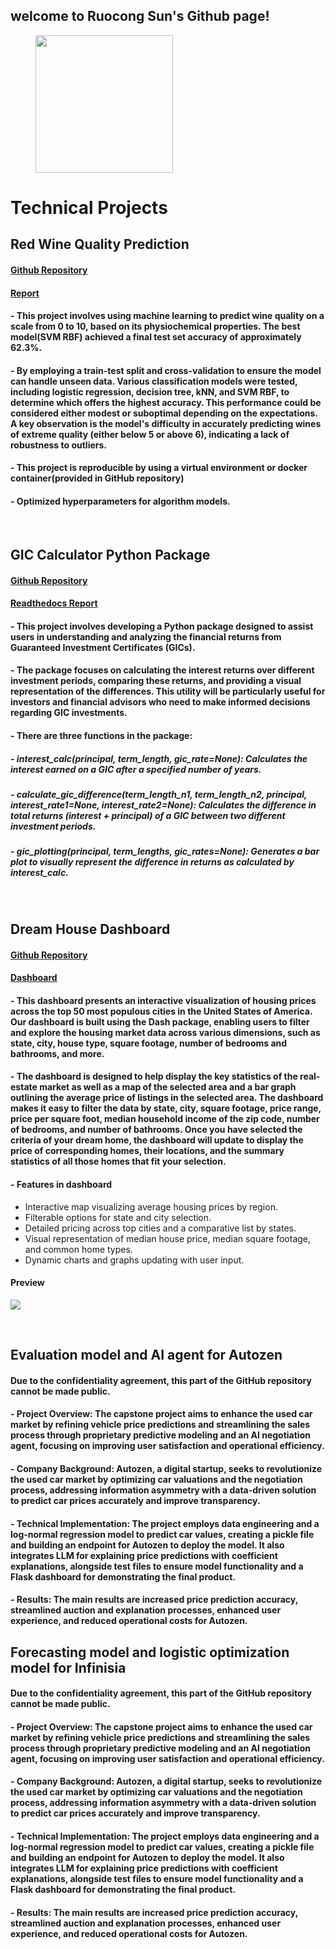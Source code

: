 ## welcome to Ruocong Sun's Github page!

<figure>
    <img src="https://github.com/sungg888/sungg888.github.io/blob/main/img/welcome.png?raw=true" width="220" height="220">
</figure>

# Technical Projects 
## Red Wine Quality Prediction
#### [Github Repository](https://github.com/UBC-MDS/Red-Wine-Quality-Prediction)
#### [Report](https://ubc-mds.github.io/Red-Wine-Quality-Prediction/red_wine_quality_prediction.html)
#### - This project involves using machine learning to predict wine quality on a scale from 0 to 10, based on its physiochemical properties. The best model(SVM RBF) achieved a final test set accuracy of approximately 62.3%. 
#### - By employing a train-test split and cross-validation to ensure the model can handle unseen data. Various classification models were tested, including logistic regression, decision tree, kNN, and SVM RBF, to determine which offers the highest accuracy. This performance could be considered either modest or suboptimal depending on the expectations. A key observation is the model's difficulty in accurately predicting wines of extreme quality (either below 5 or above 6), indicating a lack of robustness to outliers.
#### - This project is reproducible by using a virtual environment or docker container(provided in GitHub repository)  
#### - Optimized hyperparameters for algorithm models.
<br>

## GIC Calculator Python Package
#### [Github Repository](https://github.com/UBC-MDS/gic_calculator)
#### [Readthedocs Report](https://gic-calculator.readthedocs.io/en/latest/)
#### - This project involves developing a Python package designed to assist users in understanding and analyzing the financial returns from Guaranteed Investment Certificates (GICs). 
#### - The package focuses on calculating the interest returns over different investment periods, comparing these returns, and providing a visual representation of the differences. This utility will be particularly useful for investors and financial advisors who need to make informed decisions regarding GIC investments.
#### - There are three functions in the package:
##### - interest_calc(principal, term_length, gic_rate=None): Calculates the interest earned on a GIC after a specified number of years.
##### - calculate_gic_difference(term_length_n1, term_length_n2, principal, interest_rate1=None, interest_rate2=None): Calculates the difference in total returns (interest + principal) of a GIC between two different investment periods.
##### - gic_plotting(principal, term_lengths, gic_rates=None): Generates a bar plot to visually represent the difference in returns as calculated by interest_calc.
<br>

## Dream House Dashboard
#### [Github Repository](https://github.com/UBC-MDS/DSCI-532_2024_15_dreamhouse)
#### [Dashboard](https://dsci-532-2024-15-dreamhouse.onrender.com/)
#### - This dashboard presents an interactive visualization of housing prices across the top 50 most populous cities in the United States of America. Our dashboard is built using the Dash package, enabling users to filter and explore the housing market data across various dimensions, such as state, city, house type, square footage, number of bedrooms and bathrooms, and more.
#### - The dashboard is designed to help display the key statistics of the real-estate market as well as a map of the selected area and a bar graph outlining the average price of listings in the selected area. The dashboard makes it easy to filter the data by state, city, square footage, price range, price per square foot, median household income of the zip code, number of bedrooms, and number of bathrooms. Once you have selected the criteria of your dream home, the dashboard will update to display the price of corresponding homes, their locations, and the summary statistics of all those homes that fit your selection.
#### - Features in dashboard
- Interactive map visualizing average housing prices by region.
- Filterable options for state and city selection.
- Detailed pricing across top cities and a comparative list by states.
- Visual representation of median house price, median square footage, and common home types.
- Dynamic charts and graphs updating with user input.
#### Preview
![](https://github.com/sungg888/Ruocong_Sun.github.io/blob/main/img/Dreamhouse%20Demostration.gif)

<br>

## Evaluation model and AI agent for Autozen
#### Due to the confidentiality agreement, this part of the GitHub repository cannot be made public.
#### - Project Overview: The capstone project aims to enhance the used car market by refining vehicle price predictions and streamlining the sales process through proprietary predictive modeling and an AI negotiation agent, focusing on improving user satisfaction and operational efficiency.
#### - Company Background: Autozen, a digital startup, seeks to revolutionize the used car market by optimizing car valuations and the negotiation process, addressing information asymmetry with a data-driven solution to predict car prices accurately and improve transparency.
#### - Technical Implementation: The project employs data engineering and a log-normal regression model to predict car values, creating a pickle file and building an endpoint for Autozen to deploy the model. It also integrates LLM for explaining price predictions with coefficient explanations, alongside test files to ensure model functionality and a Flask dashboard for demonstrating the final product.
#### - Results: The main results are increased price prediction accuracy, streamlined auction and explanation processes, enhanced user experience, and reduced operational costs for Autozen.
<be>
    
## Forecasting model and logistic optimization model for Infinisia
#### Due to the confidentiality agreement, this part of the GitHub repository cannot be made public.
#### - Project Overview: The capstone project aims to enhance the used car market by refining vehicle price predictions and streamlining the sales process through proprietary predictive modeling and an AI negotiation agent, focusing on improving user satisfaction and operational efficiency.
#### - Company Background: Autozen, a digital startup, seeks to revolutionize the used car market by optimizing car valuations and the negotiation process, addressing information asymmetry with a data-driven solution to predict car prices accurately and improve transparency.
#### - Technical Implementation: The project employs data engineering and a log-normal regression model to predict car values, creating a pickle file and building an endpoint for Autozen to deploy the model. It also integrates LLM for explaining price predictions with coefficient explanations, alongside test files to ensure model functionality and a Flask dashboard for demonstrating the final product.
#### - Results: The main results are increased price prediction accuracy, streamlined auction and explanation processes, enhanced user experience, and reduced operational costs for Autozen.
<br>

